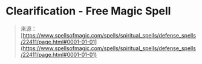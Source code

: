 <!--yml

category: 未分类

date: 2024-06-12 19:06:41

-->

# Clearification - Free Magic Spell

> 来源：[https://www.spellsofmagic.com/spells/spiritual_spells/defense_spells/22411/page.html#0001-01-01](https://www.spellsofmagic.com/spells/spiritual_spells/defense_spells/22411/page.html#0001-01-01)
